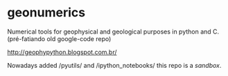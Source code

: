 geonumerics
===========

Numerical tools for geophysical and geological purposes in python and C. (pré-fatiando old google-code repo)

http://geophypython.blogspot.com.br/

Nowadays added /pyutils/ and /ipython_notebooks/ this repo is a *sandbox*.
